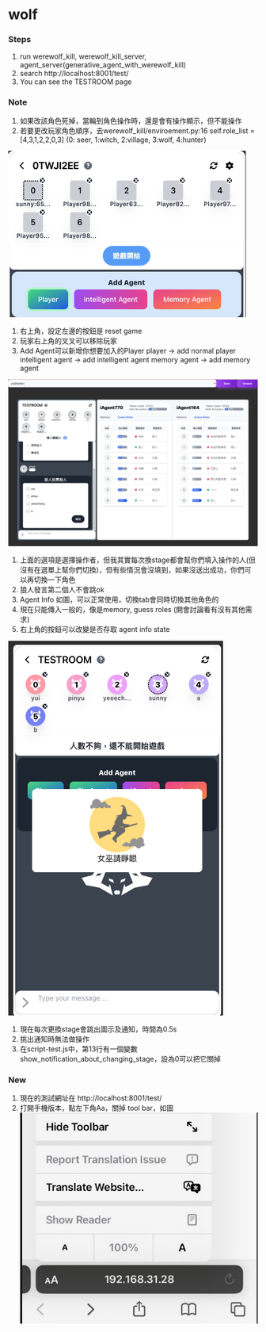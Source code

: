 # wolf

### Steps
1. run werewolf_kill, werewolf_kill_server, agent_server(generative_agent_with_werewolf_kill)
2. search http://localhost:8001/test/
3. You can see the TESTROOM page

### Note
1. 如果改該角色死掉，當輪到角色操作時，還是會有操作顯示，但不能操作
2. 若要更改玩家角色順序，去werewolf_kill/enviroement.py:16 self.role_list = [4,3,1,2,2,0,3] (0: seer, 1:witch, 2:village, 3:wolf, 4:hunter)


![alt text](https://github.com/Sunny1928/wolf/blob/main/img/prepare_1.png)

1. 右上角，設定左邊的按鈕是 reset game
2. 玩家右上角的叉叉可以移除玩家
3. Add Agent可以新增你想要加入的Player
    player -> add normal player
    intelligent agent -> add intelligent agent
    memory agent -> add memory agent



![alt text](https://github.com/Sunny1928/wolf/blob/main/img/agentinfo_1.png)

1. 上面的選項是選擇操作者，但我其實每次換stage都會幫你們填入操作的人(但沒有在選單上幫你們切換)，但有些情況會沒填到，如果沒送出成功，你們可以再切換一下角色
2. 狼人發言第二個人不會跳ok
3. Agent Info 如圖，可以正常使用，切換tab會同時切換其他角色的
4. 現在只能傳入一般的，像是memory, guess roles (開會討論看有沒有其他需求)
5. 右上角的按鈕可以改變是否存取 agent info state


![alt text](https://github.com/Sunny1928/wolf/blob/main/img/stageinfo.png)
1. 現在每次更換stage會跳出圖示及通知，時間為0.5s
2. 挑出通知時無法做操作
3. 在script-test.js中，第13行有一個變數show_notification_about_changing_stage，設為0可以把它關掉



### New
1. 現在的測試網址在 http://localhost:8001/test/
2. 打開手機版本，點左下角Aa，關掉 tool bar，如圖
![alt text](https://github.com/Sunny1928/wolf/blob/main/img/phone.png)

